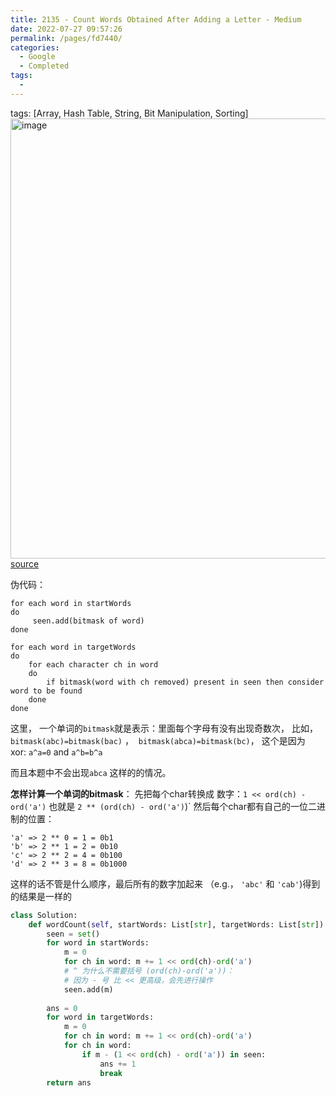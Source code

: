 ```yaml
---
title: 2135 - Count Words Obtained After Adding a Letter - Medium
date: 2022-07-27 09:57:26
permalink: /pages/fd7440/
categories:
  - Google
  - Completed
tags:
  - 
---
```

tags: [Array, Hash Table, String, Bit Manipulation, Sorting]
<img width="704" alt="image" src="https://user-images.githubusercontent.com/41789327/180719303-276982b8-4c2d-4fab-b0eb-e6c68696aa7c.png">
[source](https://leetcode.com/problems/count-words-obtained-after-adding-a-letter/discuss/1676852/Python3-bitmask)

伪代码：
```
for each word in startWords
do
     seen.add(bitmask of word)
done

for each word in targetWords
do
    for each character ch in word
    do
        if bitmask(word with ch removed) present in seen then consider word to be found
    done
done
```

这里， 一个单词的`bitmask`就是表示：里面每个字母有没有出现奇数次， 比如， `bitmask(abc)=bitmask(bac)` ，  `bitmask(abca)=bitmask(bc)`， 
这个是因为 xor: `a^a=0` and `a^b=b^a` 

而且本题中不会出现`abca` 这样的的情况。

**怎样计算一个单词的bitmask**：
先把每个char转换成 数字：`1 << ord(ch) - ord('a')` 也就是 `2 ** (ord(ch) - ord('a')`)`
然后每个char都有自己的一位二进制的位置：
```
'a' => 2 ** 0 = 1 = 0b1
'b' => 2 ** 1 = 2 = 0b10
'c' => 2 ** 2 = 4 = 0b100
'd' => 2 ** 3 = 8 = 0b1000
```

这样的话不管是什么顺序，最后所有的数字加起来 （e.g.， `'abc'` 和 `'cab'`)得到的结果是一样的

```python
class Solution:
    def wordCount(self, startWords: List[str], targetWords: List[str]) -> int:
        seen = set()
        for word in startWords: 
            m = 0
            for ch in word: m += 1 << ord(ch)-ord('a')
            # ^ 为什么不需要括号 (ord(ch)-ord('a'))：
            # 因为 - 号 比 << 更高级，会先进行操作
            seen.add(m)
            
        ans = 0 
        for word in targetWords: 
            m = 0 
            for ch in word: m += 1 << ord(ch)-ord('a')
            for ch in word: 
                if m - (1 << ord(ch) - ord('a')) in seen: 
                    ans += 1
                    break 
        return ans 
```